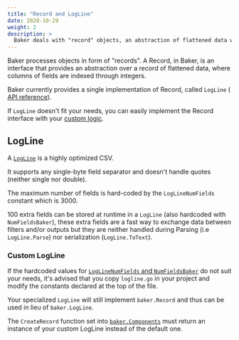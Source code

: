 ```yaml
---
title: "Record and LogLine"
date: 2020-10-29
weight: 2
description: >
  Baker deals with "record" objects, an abstraction of flattened data with indexed fields.
---
```


Baker processes objects in form of "records". A Record, in Baker, is an interface that
provides an abstraction over a record of flattened data, where columns of fields are
indexed through integers.

Baker currently provides a single implementation of Record, called `LogLine` (
[API reference](https://pkg.go.dev/github.com/AdRoll/baker#LogLine)).

If `LogLine` doesn't fit your needs, you can easily implement the Record interface with your
[custom logic](#custom-logline).

## LogLine

A [`LogLine`](https://pkg.go.dev/github.com/AdRoll/baker#LogLine) is a highly optimized CSV.  

It supports any single-byte field separator and doesn't handle quotes (neither single nor double).  

The maximum number of fields is hard-coded by the `LogLineNumFields` constant which is 3000.  

100 extra fields can be stored at runtime in a `LogLine` (also hardcoded with `NumFieldsBaker`),
these extra fields are a fast way to exchange data between filters and/or outputs but they are
neither handled during Parsing (i.e `LogLine.Parse`) nor serialization (`LogLine.ToText`).

### Custom LogLine

If the hardcoded values for
[`LogLineNumFields` and `NumFieldsBaker`](https://pkg.go.dev/github.com/AdRoll/baker#pkg-constants)
do not suit your needs, it's advised that you copy `logline.go` in your project and modify the
constants declared at the top of the file.

Your specialized `LogLine` will still implement `baker.Record` and thus can be used in lieu
of `baker.LogLine`.

The `CreateRecord` function set into
[`baker.Components`](https://pkg.go.dev/github.com/AdRoll/baker#Components) must return an
instance of your custom LogLine instead of the default one.
